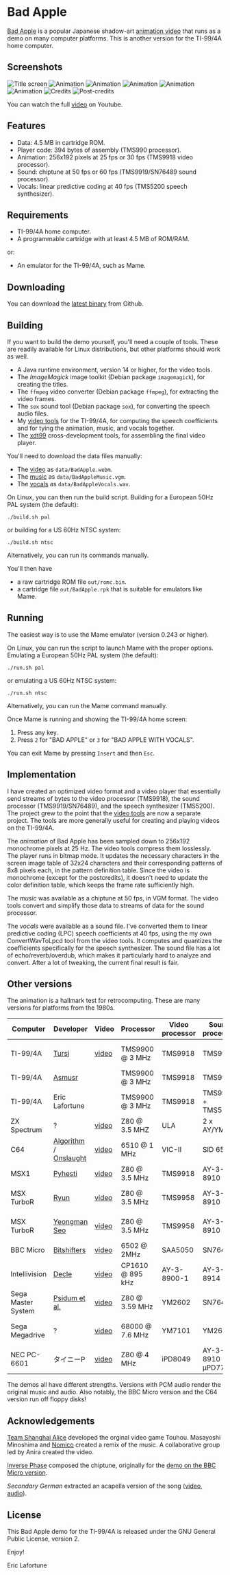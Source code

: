 # Bad Apple

[Bad Apple](https://en.wikipedia.org/wiki/Bad_Apple!!) is a popular Japanese
shadow-art [animation video](https://www.youtube.com/watch?v=G3C-VevI36s) that
runs as a demo on many computer platforms. This is another version for the
TI-99/4A home computer.

## Screenshots

![Title screen](screenshots/BadApple1.png)
![Animation](screenshots/BadApple2.png)
![Animation](screenshots/BadApple3.png)
![Animation](screenshots/BadApple4.png)
![Animation](screenshots/BadApple5.png)
![Animation](screenshots/BadApple6.png)
![Credits](screenshots/BadApple7.png)
![Post-credits](screenshots/BadApple8.png)

You can watch the full [video](https://youtu.be/vx__aAdm4wQ) on Youtube.

## Features

* Data: 4.5 MB in cartridge ROM.
* Player code: 394 bytes of assembly (TMS990 processor).
* Animation: 256x192 pixels at 25 fps or 30 fps (TMS9918 video processor).
* Sound: chiptune at 50 fps or 60 fps (TMS9919/SN76489 sound processor).
* Vocals: linear predictive coding at 40 fps (TMS5200 speech synthesizer).

## Requirements

* TI-99/4A home computer.
* A programmable cartridge with at least 4.5 MB of ROM/RAM.

or:

* An emulator for the TI-99/4A, such as Mame.

## Downloading

You can download the [latest
binary](https://github.com/EricLafortune/BadApple/releases/latest) from
Github.

## Building

If you want to build the demo yourself, you'll need a couple of tools. These
are readily available for Linux distributions, but other platforms should work
as well.

* A Java runtime environment, version 14 or higher, for the video tools.
* The _ImageMagick_ image toolkit (Debian package `imagemagick`), for creating
  the titles.
* The `ffmpeg` video converter (Debian package `ffmpeg`), for extracting
  the video frames.
* The `sox` sound tool (Debian package `sox`), for converting the speech audio
  files.
* My [video tools](https://github.com/EricLafortune/VideoTools/) for the
  TI-99/4A, for computing the speech coefficients and for tying the animation,
  music, and vocals together.
* The [xdt99](https://github.com/endlos99/xdt99) cross-development tools, for
  assembling the final video player.

You'll need to download the data files manually:

* The [video](https://www.youtube.com/watch?v=G3C-VevI36s) as
  `data/BadApple.webm`.
* The
  [music](https://github.com/bitshifters/bad-apple/blob/master/data/music.vgm?raw=true)
  as `data/BadAppleMusic.vgm`.
* The
  [vocals](https://mega.nz/file/POpWDYCB#7mFaV6jeYKtcEG_rfZVc4UG7bv0rYwQpbWE4viNJdYg)
  as `data/BadAppleVocals.wav`.

On Linux, you can then run the build script.
Building for a European 50Hz PAL system (the default):

    ./build.sh pal

or building for a US 60Hz NTSC system:

    ./build.sh ntsc

Alternatively, you can run its commands manually.

You'll then have
* a raw cartridge ROM file `out/romc.bin`.
* a cartridge file `out/BadApple.rpk` that is suitable for emulators like
  Mame.

## Running

The easiest way is to use the Mame emulator (version 0.243 or higher).

On Linux, you can run the script to launch Mame with the proper options.
Emulating a European 50Hz PAL system (the default):

    ./run.sh pal

or emulating a US 60Hz NTSC system:

    ./run.sh ntsc

Alternatively, you can run the Mame command manually.

Once Mame is running and showing the TI-99/4A home screen:

1. Press any key.
2. Press `2` for "BAD APPLE" or `3` for "BAD APPLE WITH VOCALS".

You can exit Mame by pressing `Insert` and then `Esc`.

## Implementation

I have created an optimized video format and a video player that essentially
send streams of bytes to the video processor (TMS9918), the sound processor
(TMS9919/SN76489), and the speech synthesizer (TMS5200). The project grew to
the point that the [video tools](https://github.com/EricLafortune/VideoTools)
are now a separate project. The tools are more generally useful for creating
and playing videos on the TI-99/4A.

The *animation* of Bad Apple has been sampled down to 256x192 monochrome
pixels at 25 Hz. The video tools compress them losslessly. The player runs in
bitmap mode. It updates the necessary characters in the screen image table of
32x24 characters and their corresponding patterns of 8x8 pixels each, in the
pattern definition table. Since the video is monochrome (except for the
postcredits), it doesn't need to update the color definition table, which
keeps the frame rate sufficiently high.

The *music* was available as a chiptune at 50 fps, in VGM format. The video
tools convert and simplify those data to streams of data for the sound
processor.

The *vocals* were available as a sound file. I've converted them to linear
predictive coding (LPC) speech coefficients at 40 fps, using the
my own ConvertWavToLpcd tool from the video tools. It computes and quantizes
the coefficients specifically for the speech synthesizer. The sound file has
a lot of echo/reverb/overdub, which makes it particularly hard to analyze and
convert. After a lot of tweaking, the current final result is fair.

## Other versions

The animation is a hallmark test for retrocomputing. These are many versions
for platforms from the 1980s.

| Computer      | Developer                                                                                        | Video                                   | Processor       | Video processor | Sound processor   | Video performance      | Sound performance |
|---------------|--------------------------------------------------------------------------------------------------|-----------------------------------------|-----------------|-----------------|-------------------|------------------------|-------------------|
| TI-99/4A      | [Tursi](https://atariage.com/forums/topic/331551-bad-apple-demo/?do=findComment&comment=5009503) | [video](https://youtu.be/ZXyFuyKTAb4)   | TMS9900 @ 3 MHz | TMS9918         | TMS9919           | 192x128 pixels @ 16 fps| PCM @ 13.8 kHz    |
| TI-99/4A      | [Asmusr](https://atariage.com/forums/topic/338296-bad-apple-on-cartridge/?do=findComment&comment=5096661) |                                | TMS9900 @ 3 MHz | TMS9918         | TMS9919           | VQ @ 15 fps            | /                 |
| TI-99/4A      | Eric Lafortune                                                                                   |                                         | TMS9900 @ 3 MHz | TMS9918         | TMS9919 + TMS5200 | 256x192 pixels @ 25 fps| Chiptune + vocals |
| ZX Spectrum   | ?                                                                                                | [video](https://youtu.be/cd5iEeIe7L0)   | Z80 @ 3.5 MHZ   | ULA             | 2 x AY/YM         | 256×192 pixels         |                   |
| C64           | [Algorithm](https://csdb.dk/scener/?id=10879) / [Onslaught](https://onslaught.c64.org/welcome)   | [video](https://youtu.be/fu7rRYkWsyk)   | 6510 @ 1 MHz    | VIC-II          | SID 6581          | VQ @ 12 fps            | Chiptune          |
| MSX1          | [Pyhesti](https://www.pouet.net/user.php?who=104737)                                             | [video](https://homebrew.file-hunter.com/index.php?id=badapple) | Z80 @ 3.5 MHz  | TMS9918 | AY-3-8910 | VQ              | Chiptune          |
| MSX TurboR    | [Ryun](http://ryun.halfmoon.jp/msx/badapple/)                                                    | [video](https://youtu.be/fdkBV9GjX30)   | Z80 @ 3.5 MHz   | TMS9958         | AY-3-8910         | 256x192 pixels @ 30 fps| PCM @ 15.75 kHz   |
| MSX TurboR    | [Yeongman Seo](http://sharksym.egloos.com/)                                                      | [video](https://youtu.be/5920MuU9DQg)   | Z80 @ 3.5 MHz   | TMS9958         | AY-3-8910         | 256x192 pixels @ 12 fps| PCM @ 11 kHz      |
| BBC Micro     | [Bitshifters](https://bitshifters.github.io/posts/prods/bs-badapple.html)                        | [video](https://youtu.be/8R4TiPSc7y0)   | 6502 @ 2MHz     | SAA5050         | SN76489           | 40x25 chars @ 25 fps   | Chiptune @ 50 fps |
| Intellivision | [Decle](https://atariage.com/forums/topic/266031-intellivision-bad-apple/)                       | [video](https://youtu.be/tyknZvRQCaU)   | CP1610 @ 895 kHz| AY-3-8900-1     | AY-3-8914         | 80x48 pixels @ 30 fps  |                   |
| Sega Master System | [Psidum et al.](https://www.smspower.org/Homebrew/BadAppleForSMS-SMS)                       | [video](https://youtu.be/8IrxK_nT1o8)   | Z80 @ 3.59 MHz  | YM2602          | SN76489           | 256x192 pixels @ 25 fps|                   |
| Sega Megadrive| ?                                                                                                | [video](https://youtu.be/2vPe452cegU)   | 68000 @ 7.6 MHz | YM7101          | YM2612            | 320x224 pixels @ 30 fps| ADPCM @ 13 kHz    |
| NEC PC-6601   | タイニーP                                                                                        | [video](https://www.nicovideo.jp/watch/sm9280746) | Z80 @ 4 MHz | ìPD8049 | AY-3-8910 + µPD7752 | 256x192 pixels @ 9 fps | Chiptune + vocals |

The demos all have different strengths. Versions with PCM audio render the
original music and audio. Also notably, the BBC Micro version and the C64
version run off floppy disks!

## Acknowledgements

[Team Shanghai Alice](https://en.wikipedia.org/wiki/Team_Shanghai_Alice)
developed the orginal video game Touhou. Masayoshi Minoshima and
[Nomico](https://en.wikipedia.org/wiki/Nomico) created a remix of the music. A
collaborative group led by Anira created the video.

[Inverse Phase](https://www.inversephase.com/) composed the chiptune,
originally for the [demo on the BBC Micro
version](https://bitshifters.github.io/posts/prods/bs-badapple.html).

_Secondary German_ extracted an acapella version of the song
([video](https://youtu.be/eViJlhkKU7Q),
[audio](https://mega.nz/file/POpWDYCB#7mFaV6jeYKtcEG_rfZVc4UG7bv0rYwQpbWE4viNJdYg)).

## License

This Bad Apple demo for the TI-99/4A is released under the GNU General Public
License, version 2.

Enjoy!

Eric Lafortune
